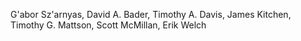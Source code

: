 G\'abor Sz\'arnyas, David A. Bader, Timothy A. Davis, James Kitchen, Timothy G. Mattson, Scott McMillan, Erik Welch
